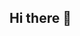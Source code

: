 ## Hi there 👋

<!--
**AswinkumarSt/AswinKumarSt** is a ✨ _special_ ✨ repository because its `README.md` (this file) appears on your GitHub profile.

Here are some ideas to get you started:

- 🔭 I’m currently working on myself ( struggling with dart and javascript)
- 🌱 I’m currently learning dart and javascript
- 🤔 I’m looking for help with JAVASCRIPT!!!!
- 💬 Ask me about my day 
- 📫 How to reach me: hmu in my socials,id rather you not unless its urgent.
- 😄 Pronouns: he/him but when the clock hits 12,i am bat/man
- ⚡ Fun fact: your right hand is bisexual
-->
